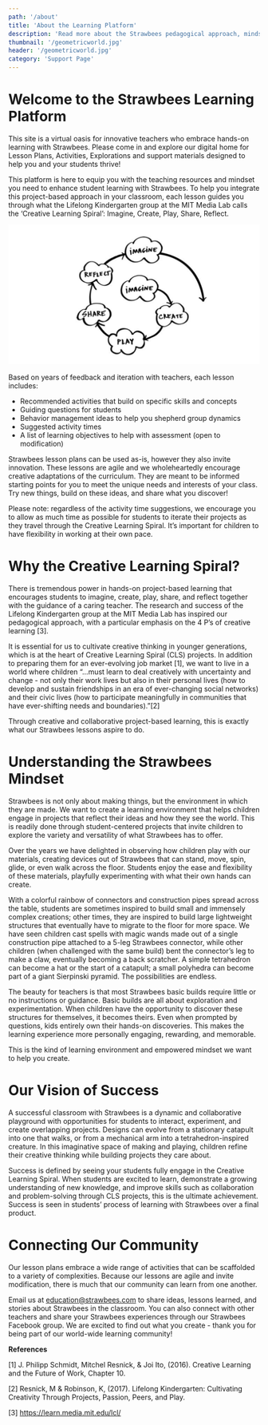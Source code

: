 ```yaml
---
path: '/about'
title: 'About the Learning Platform'
description: 'Read more about the Strawbees pedagogical approach, mindset and vision of success.'
thumbnail: '/geometricworld.jpg'
header: '/geometricworld.jpg'
category: 'Support Page'
---
```


# Welcome to the Strawbees Learning Platform

This site is a virtual oasis for innovative teachers who embrace hands-on learning with Strawbees. Please come in and explore our digital home for Lesson Plans, Activities, Explorations and support materials designed to help you and your students thrive!

This platform is here to equip you with the teaching resources and mindset you need to enhance student learning with Strawbees. To help you integrate this project-based approach in your classroom, each lesson guides you through what the Lifelong Kindergarten group at the MIT Media Lab calls the ‘Creative Learning Spiral’: Imagine, Create, Play, Share, Reflect.

![Creative Learning Spiral: Imagine, Create, Play, Share and Reflect](/creativelearningspiral.jpg)

Based on years of feedback and iteration with teachers, each lesson includes:

* Recommended activities that build on specific skills and concepts
* Guiding questions for students
* Behavior management ideas to help you shepherd group dynamics
* Suggested activity times
* A list of learning objectives to help with assessment (open to modification)

Strawbees lesson plans can be used as-is, however they also invite innovation. These lessons are agile and we wholeheartedly encourage creative adaptations of the curriculum. They are meant to be informed starting points for you to meet the unique needs and interests of your class. Try new things, build on these ideas, and share what you discover!

Please note: regardless of the activity time suggestions, we encourage you to allow as much time as possible for students to iterate their projects as they travel through the Creative Learning Spiral. It’s important for children to have flexibility in working at their own pace.

# Why the Creative Learning Spiral?

There is tremendous power in hands-on project-based learning that encourages students to imagine, create, play, share, and reflect together with the guidance of a caring teacher. The research and success of the Lifelong Kindergarten group at the MIT Media Lab has inspired our pedagogical approach, with a particular emphasis on the 4 P’s of creative learning [3].

It is essential for us to cultivate creative thinking in younger generations, which is at the heart of Creative Learning Spiral (CLS) projects. In addition to preparing them for an ever-evolving job market [1], we want to live in a world where children “...must learn to deal creatively with uncertainty and change - not only their work lives but also in their personal lives (how to develop and sustain friendships in an era of ever-changing social networks) and their civic lives (how to participate meaningfully in communities that have ever-shifting needs and boundaries).”[2]

Through creative and collaborative project-based learning, this is exactly what our Strawbees lessons aspire to do.

# Understanding the Strawbees Mindset

Strawbees is not only about making things, but the environment in which they are made. We want to create a learning environment that helps children engage in projects that reflect their ideas and how they see the world. This is readily done through student-centered projects that invite children to explore the variety and versatility of what Strawbees has to offer.

Over the years we have delighted in observing how children play with our materials, creating devices out of Strawbees that can stand, move, spin, glide, or even walk across the floor. Students enjoy the ease and flexibility of these materials, playfully experimenting with what their own hands can create.

With a colorful rainbow of connectors and construction pipes spread across the table, students are sometimes inspired to build small and immensely complex creations; other times, they are inspired to build large lightweight structures that eventually have to migrate to the floor for more space. We have seen children cast spells with magic wands made out of a single construction pipe attached to a 5-leg Strawbees connector, while other children (when challenged with the same build) bent the connector’s leg to make a claw, eventually becoming a back scratcher. A simple tetrahedron can become a hat or the start of a catapult; a small polyhedra can become part of a giant Sierpinski pyramid. The possibilities are endless.

The beauty for teachers is that most Strawbees basic builds require little or no instructions or guidance. Basic builds are all about exploration and experimentation. When children have the opportunity to discover these structures for themselves, it becomes theirs. Even when prompted by questions, kids entirely own their hands-on discoveries. This makes the learning experience more personally engaging, rewarding, and memorable.

This is the kind of learning environment and empowered mindset we want to help you create.

# Our Vision of Success

A successful classroom with Strawbees is a dynamic and collaborative playground with opportunities for students to interact, experiment, and create overlapping projects. Designs can evolve from a stationary catapult into one that walks, or from a mechanical arm into a tetrahedron-inspired creature. In this imaginative space of making and playing, children refine their creative thinking while building projects they care about.

Success is defined by seeing your students fully engage in the Creative Learning Spiral. When students are excited to learn, demonstrate a growing understanding of new knowledge, and improve skills such as collaboration and problem-solving through CLS projects, this is the ultimate achievement. Success is seen in students’ process of learning with Strawbees over a final product.

# Connecting Our Community

Our lesson plans embrace a wide range of activities that can be scaffolded to a variety of complexities. Because our lessons are agile and invite modification, there is much that our community can learn from one another.

Email us at education@strawbees.com to share ideas, lessons learned, and stories about Strawbees in the classroom. You can also connect with other teachers and share your Strawbees experiences through our Strawbees Facebook group. We are excited to find out what you create - thank you for being part of our world-wide learning community!

**References**

[1] J. Philipp Schmidt, Mitchel Resnick, & Joi Ito, (2016). Creative Learning and the Future of Work, Chapter 10.

[2] Resnick, M & Robinson, K, (2017). Lifelong Kindergarten: Cultivating Creativity Through Projects, Passion, Peers, and Play.

[3] https://learn.media.mit.edu/lcl/
